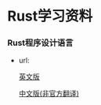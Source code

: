 # Rust学习资料

### Rust程序设计语言

- url:

    [英文版](https://doc.rust-lang.org/book/)

    [中文版(非官方翻译)](https://kaisery.github.io/trpl-zh-cn/title-page.html)